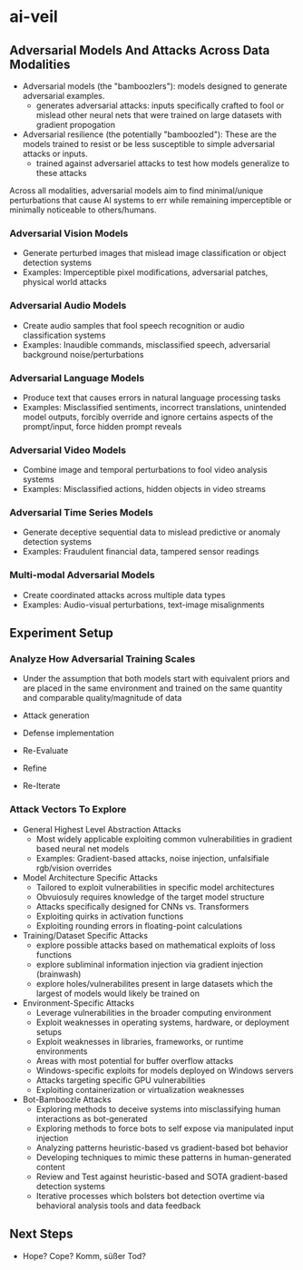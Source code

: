 # ai-veil
 
## Adversarial Models And Attacks Across Data Modalities

- Adversarial models (the "bamboozlers"): models designed to generate adversarial examples.
  - generates adversarial attacks: inputs specifically crafted to fool or mislead other neural nets that were trained on large datasets with gradient propogation
- Adversarial resilience (the potentially "bamboozled"): These are the models trained to resist or be less susceptible to simple adversarial attacks or inputs.
  - trained against adversariel attacks to test how models generalize to these attacks

Across all modalities, adversarial models aim to find minimal/unique perturbations that cause AI systems to err while remaining imperceptible or minimally noticeable to others/humans.

### Adversarial Vision Models

- Generate perturbed images that mislead image classification or object detection systems
- Examples: Imperceptible pixel modifications, adversarial patches, physical world attacks

### Adversarial Audio Models

- Create audio samples that fool speech recognition or audio classification systems
- Examples: Inaudible commands, misclassified speech, adversarial background noise/perturbations

### Adversarial Language Models

- Produce text that causes errors in natural language processing tasks
- Examples: Misclassified sentiments, incorrect translations, unintended model outputs, forcibly override and ignore certains aspects of the prompt/input, force hidden prompt reveals

### Adversarial Video Models

- Combine image and temporal perturbations to fool video analysis systems
- Examples: Misclassified actions, hidden objects in video streams

### Adversarial Time Series Models

- Generate deceptive sequential data to mislead predictive or anomaly detection systems
- Examples: Fraudulent financial data, tampered sensor readings

### Multi-modal Adversarial Models

- Create coordinated attacks across multiple data types
- Examples: Audio-visual perturbations, text-image misalignments

## Experiment Setup

### Analyze How Adversarial Training Scales

- Under the assumption that both models start with equivalent priors and are placed in the same environment and trained on the same quantity and comparable quality/magnitude of data

- Attack generation
- Defense implementation
- Re-Evaluate
- Refine
- Re-Iterate

### Attack Vectors To Explore

- General Highest Level Abstraction Attacks
    - Most widely applicable exploiting common vulnerabilities in gradient based neural net models
    - Examples: Gradient-based attacks, noise injection, unfalsifiale rgb/vision overrides
- Model Architecture Specific Attacks
    - Tailored to exploit vulnerabilities in specific model architectures
    - Obvuiosuly requires knowledge of the target model structure
    - Attacks specifically designed for CNNs vs. Transformers
    - Exploiting quirks in activation functions
    - Exploiting rounding errors in floating-point calculations
- Training/Dataset Specific Attacks
    - explore possible attacks based on mathematical exploits of loss functions
    - explore subliminal information injection via gradient injection (brainwash)
    - explore holes/vulnerabilites present in large datasets which the largest of models would likely be trained on
- Environment-Specific Attacks
    - Leverage vulnerabilities in the broader computing environment
    - Exploit weaknesses in operating systems, hardware, or deployment setups
    - Exploit weaknesses in libraries, frameworks, or runtime environments
    - Areas with most potential for buffer overflow attacks 
    - Windows-specific exploits for models deployed on Windows servers
    - Attacks targeting specific GPU vulnerabilities
    - Exploiting containerization or virtualization weaknesses
- Bot-Bamboozle Attacks
    - Exploring methods to deceive systems into misclassifying human interactions as bot-generated
    - Exploring methods to force bots to self expose via manipulated input injection
    - Analyzing patterns heuristic-based vs gradient-based bot behavior
    - Developing techniques to mimic these patterns in human-generated content
    - Review and Test against heuristic-based and SOTA gradient-based detection systems
    - Iterative processes which bolsters bot detection overtime via behavioral analysis tools and data feedback 

## Next Steps

- Hope? Cope? Komm, süßer Tod?

